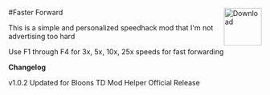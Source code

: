 <a href="https://github.com/doombubbles/BTD6-Mods/raw/main/FasterForward/FasterForward.dll"><img align="right" alt="Download" height="75" src="https://github.com/doombubbles/BTD6-Mods/blob/main/download.png?raw=true"></a>

#Faster Forward

This is a simple and personalized speedhack mod that I'm not advertising too hard

Use F1 through F4 for 3x, 5x, 10x, 25x speeds for fast forwarding

**Changelog**

v1.0.2 Updated for Bloons TD Mod Helper Official Release
